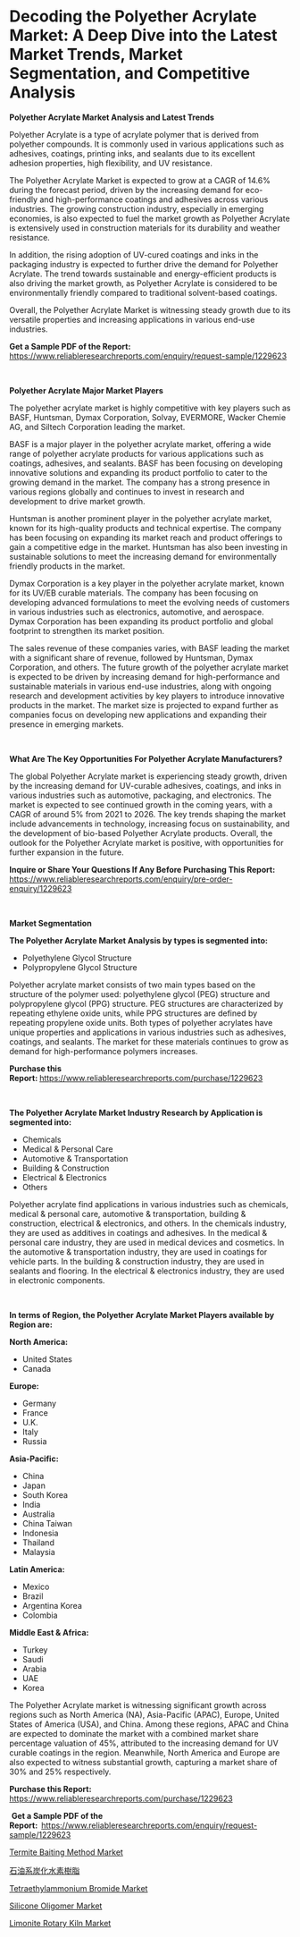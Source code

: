 <p><h1>Decoding the Polyether Acrylate Market: A Deep Dive into the Latest Market Trends, Market Segmentation, and Competitive Analysis</h1></p><p><strong>Polyether Acrylate Market Analysis and Latest Trends</strong></p>
<p><p>Polyether Acrylate is a type of acrylate polymer that is derived from polyether compounds. It is commonly used in various applications such as adhesives, coatings, printing inks, and sealants due to its excellent adhesion properties, high flexibility, and UV resistance.</p><p>The Polyether Acrylate Market is expected to grow at a CAGR of 14.6% during the forecast period, driven by the increasing demand for eco-friendly and high-performance coatings and adhesives across various industries. The growing construction industry, especially in emerging economies, is also expected to fuel the market growth as Polyether Acrylate is extensively used in construction materials for its durability and weather resistance.</p><p>In addition, the rising adoption of UV-cured coatings and inks in the packaging industry is expected to further drive the demand for Polyether Acrylate. The trend towards sustainable and energy-efficient products is also driving the market growth, as Polyether Acrylate is considered to be environmentally friendly compared to traditional solvent-based coatings.</p><p>Overall, the Polyether Acrylate Market is witnessing steady growth due to its versatile properties and increasing applications in various end-use industries.</p></p>
<p><strong>Get a Sample PDF of the Report:&nbsp;</strong> <a href="https://www.reliableresearchreports.com/enquiry/request-sample/1229623">https://www.reliableresearchreports.com/enquiry/request-sample/1229623</a></p>
<p>&nbsp;</p>
<p><strong>Polyether Acrylate Major Market Players</strong></p>
<p><p>The polyether acrylate market is highly competitive with key players such as BASF, Huntsman, Dymax Corporation, Solvay, EVERMORE, Wacker Chemie AG, and Siltech Corporation leading the market.</p><p>BASF is a major player in the polyether acrylate market, offering a wide range of polyether acrylate products for various applications such as coatings, adhesives, and sealants. BASF has been focusing on developing innovative solutions and expanding its product portfolio to cater to the growing demand in the market. The company has a strong presence in various regions globally and continues to invest in research and development to drive market growth.</p><p>Huntsman is another prominent player in the polyether acrylate market, known for its high-quality products and technical expertise. The company has been focusing on expanding its market reach and product offerings to gain a competitive edge in the market. Huntsman has also been investing in sustainable solutions to meet the increasing demand for environmentally friendly products in the market.</p><p>Dymax Corporation is a key player in the polyether acrylate market, known for its UV/EB curable materials. The company has been focusing on developing advanced formulations to meet the evolving needs of customers in various industries such as electronics, automotive, and aerospace. Dymax Corporation has been expanding its product portfolio and global footprint to strengthen its market position.</p><p>The sales revenue of these companies varies, with BASF leading the market with a significant share of revenue, followed by Huntsman, Dymax Corporation, and others. The future growth of the polyether acrylate market is expected to be driven by increasing demand for high-performance and sustainable materials in various end-use industries, along with ongoing research and development activities by key players to introduce innovative products in the market. The market size is projected to expand further as companies focus on developing new applications and expanding their presence in emerging markets.</p></p>
<p>&nbsp;</p>
<p><strong>What Are The Key Opportunities For Polyether Acrylate Manufacturers?</strong></p>
<p><p>The global Polyether Acrylate market is experiencing steady growth, driven by the increasing demand for UV-curable adhesives, coatings, and inks in various industries such as automotive, packaging, and electronics. The market is expected to see continued growth in the coming years, with a CAGR of around 5% from 2021 to 2026. The key trends shaping the market include advancements in technology, increasing focus on sustainability, and the development of bio-based Polyether Acrylate products. Overall, the outlook for the Polyether Acrylate market is positive, with opportunities for further expansion in the future.</p></p>
<p><strong>Inquire or Share Your Questions If Any Before Purchasing This Report:</strong> <a href="https://www.reliableresearchreports.com/enquiry/pre-order-enquiry/1229623">https://www.reliableresearchreports.com/enquiry/pre-order-enquiry/1229623</a></p>
<p>&nbsp;</p>
<p><strong>Market Segmentation</strong></p>
<p><strong>The Polyether Acrylate Market Analysis by types is segmented into:</strong></p>
<p><ul><li>Polyethylene Glycol Structure</li><li>Polypropylene Glycol Structure</li></ul></p>
<p><p>Polyether acrylate market consists of two main types based on the structure of the polymer used: polyethylene glycol (PEG) structure and polypropylene glycol (PPG) structure. PEG structures are characterized by repeating ethylene oxide units, while PPG structures are defined by repeating propylene oxide units. Both types of polyether acrylates have unique properties and applications in various industries such as adhesives, coatings, and sealants. The market for these materials continues to grow as demand for high-performance polymers increases.</p></p>
<p><strong>Purchase this Report:&nbsp;</strong><a href="https://www.reliableresearchreports.com/purchase/1229623">https://www.reliableresearchreports.com/purchase/1229623</a></p>
<p>&nbsp;</p>
<p><strong>The Polyether Acrylate Market Industry Research by Application is segmented into:</strong></p>
<p><ul><li>Chemicals</li><li>Medical & Personal Care</li><li>Automotive & Transportation</li><li>Building & Construction</li><li>Electrical & Electronics</li><li>Others</li></ul></p>
<p><p>Polyether acrylate find applications in various industries such as chemicals, medical & personal care, automotive & transportation, building & construction, electrical & electronics, and others. In the chemicals industry, they are used as additives in coatings and adhesives. In the medical & personal care industry, they are used in medical devices and cosmetics. In the automotive & transportation industry, they are used in coatings for vehicle parts. In the building & construction industry, they are used in sealants and flooring. In the electrical & electronics industry, they are used in electronic components.</p></p>
<p>&nbsp;</p>
<p><strong>In terms of Region, the Polyether Acrylate Market Players available by Region are:</strong></p>
<p>
    <p> <strong> North America: </strong>
        <ul>
            <li>United States</li>
            <li>Canada</li>
        </ul>
        </p> 
    <p> <strong> Europe: </strong>
        <ul>
            <li>Germany</li>
            <li>France</li>
            <li>U.K.</li>
            <li>Italy</li>
            <li>Russia</li>
        </ul>
        </p> 
    <p> <strong> Asia-Pacific: </strong>
        <ul>
            <li>China</li>
            <li>Japan</li>
            <li>South Korea</li>
            <li>India</li>
            <li>Australia</li>
            <li>China Taiwan</li>
            <li>Indonesia</li>
            <li>Thailand</li>
            <li>Malaysia</li>
        </ul>
        </p> 
    <p> <strong> Latin America: </strong>
        <ul>
            <li>Mexico</li>
            <li>Brazil</li>
            <li>Argentina Korea</li>
            <li>Colombia</li>
        </ul>
        </p> 
    <p> <strong> Middle East & Africa: </strong>
        <ul>
            <li>Turkey</li>
            <li>Saudi</li>
            <li>Arabia</li>
            <li>UAE</li>
            <li>Korea</li>
        </ul>
    </p>
    </p>
<p><p>The Polyether Acrylate market is witnessing significant growth across regions such as North America (NA), Asia-Pacific (APAC), Europe, United States of America (USA), and China. Among these regions, APAC and China are expected to dominate the market with a combined market share percentage valuation of 45%, attributed to the increasing demand for UV curable coatings in the region. Meanwhile, North America and Europe are also expected to witness substantial growth, capturing a market share of 30% and 25% respectively.</p></p>
<p><strong>Purchase this Report: </strong><a href="https://www.reliableresearchreports.com/purchase/1229623">https://www.reliableresearchreports.com/purchase/1229623</a></p>
<p>&nbsp;<strong>Get a Sample PDF of the Report:&nbsp;&nbsp;</strong><a href="https://www.reliableresearchreports.com/enquiry/request-sample/1229623">https://www.reliableresearchreports.com/enquiry/request-sample/1229623</a></p>
<p><strong></strong></p>
<p><p><a href="https://issuu.com/reportprime-2/docs/termite-baiting-method-market-size-2030.pptx">Termite Baiting Method Market</a></p><p><a href="https://github.com/ihabdkwlxs948/Market-Research-Report-List-1/blob/main/3875236191756.md">石油系炭化水素樹脂</a></p><p><a href="https://github.com/guneycigdem35/Market-Research-Report-List-2/blob/main/tetraethylammonium-bromide-market.md">Tetraethylammonium Bromide Market</a></p><p><a href="https://github.com/biheemgalvinlouises6hokrh3h/Market-Research-Report-List-1/blob/main/silicone-oligomer-market.md">Silicone Oligomer Market</a></p><p><a href="https://issuu.com/reportprime-2/docs/limonite-rotary-kiln-market-size-2030.pptx">Limonite Rotary Kiln Market</a></p></p>